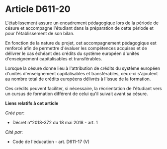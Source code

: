 # Article D611-20

L'établissement assure un encadrement pédagogique lors de la période de césure et accompagne l'étudiant dans la préparation
de cette période et pour l'établissement de son bilan.

En fonction de la nature du projet, cet accompagnement pédagogique est renforcé afin de permettre d'évaluer les compétences
acquises et de délivrer le cas échéant des crédits du système européen d'unités d'enseignement capitalisables et
transférables.

Lorsque la césure donne lieu à l'attribution de crédits du système européen d'unités d'enseignement capitalisables et
transférables, ceux-ci s'ajoutent au nombre total de crédits européens délivrés à l'issue de la formation.

Ces crédits peuvent faciliter, si nécessaire, la réorientation de l'étudiant vers un cursus de formation différent de celui
qu'il suivait avant sa césure.

**Liens relatifs à cet article**

_Créé par_:

  - Décret n°2018-372 du 18 mai 2018 - art. 1

_Cité par_:

  - Code de l'éducation - art. D611-17 (V)
